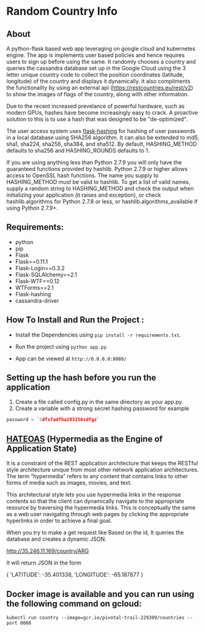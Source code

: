 # Random Country Info

## About

A python-flask based web app leveraging on google cloud and kubernetes engine. The app is implements user based policies and hence requires users to sign up before using the same. It randomly chooses a country and queries the cassandra database set up in the Google Cloud using the 3 letter unique country code to collect the position coordinates (latitude, longitude) of the country and displays it dynamically. It also compliments the functionality by using an external api (https://restcountries.eu/rest/v2) to show the images of flags of the country, along with other information. 

Due to the recent increased prevelance of powerful hardware, such as modern GPUs, hashes have become increasingly easy to crack. A proactive solution to this is to use a hash that was designed to be "de-optimized". 

The user access system uses [flask-hashing](https://flask-hashing.readthedocs.io/en/latest/) for hashing of user passwords in a local database using SHA256 algorithm. It can also be extended to md5, sha1, sha224, sha256, sha384, and sha512. By default, HASHING_METHOD defaults to sha256 and HASHING_ROUNDS defaults to 1.

If you are using anything less than Python 2.7.9 you will only have the guaranteed functions provided by hashlib. Python 2.7.9 or higher allows access to OpenSSL hash functions. The name you supply to HASHING_METHOD must be valid to hashlib. To get a list of valid names, supply a random string to HASHING_METHOD and check the output when initializing your application (it raises and exception), or check hashlib.algorithms for Python 2.7.8 or less, or hashlib.algorithms_available if using Python 2.7.9+.


## Requirements:

* python
* pip
* Flask
* Flask==0.11.1
* Flask-Login==0.3.2
* Flask-SQLAlchemy==2.1
* Flask-WTF==0.12
* WTForms==2.1
* Flask-hashing
* cassandra-driver

## How To Install and Run the Project :


* Install the Dependencies using `pip install -r requirements.txt`.

* Run the project using `python app.py`.

* App can be viewed at `http://0.0.0.0:8080/`

## Setting up the hash before you run the application

1. Create a file called config.py in the same directory as your app.py.
2. Create a variable with a strong secret hashing password for example
```python
password = `5dfsfadfha283256sdfgz`
```

## [HATEOAS](https://en.wikipedia.org/wiki/HATEOAS) (Hypermedia as the Engine of Application State) 

It is a constraint of the REST application architecture that keeps the RESTful style architecture unique from most other network application architectures. The term “hypermedia” refers to any content that contains links to other forms of media such as images, movies, and text.

This architectural style lets you use hypermedia links in the response contents so that the client can dynamically navigate to the appropriate resource by traversing the hypermedia links. This is conceptually the same as a web user navigating through web pages by clicking the appropriate hyperlinks in order to achieve a final goal.

When you try to make a get request like 
Based on the id, It queries the database and creates a dynamic JSON.

http://35.246.11.169/country/ARG

It will return JSON in the form

{
    'LATITUDE': -35.401338, 'LONGITUDE': -65.187877
}


## Docker image is available and you can run using the following command on gcloud:

```docker
kubectl run country --image=gcr.io/pivotal-trail-229309/countries --port 8080
```

